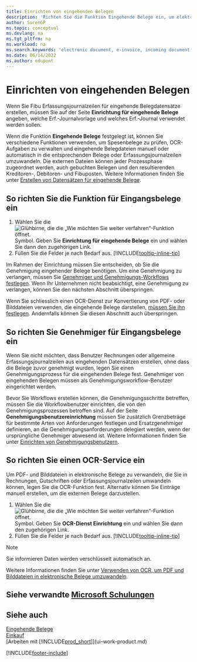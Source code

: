 ```yaml
---
title: Einrichten von eingehenden Belegen
description: 'Richten Sie die Funktion Eingehende Belege ein, um elektronische Belege zu erstellen, OCR-Aufgaben zu verwalten, Rechnungen zu importieren und Bilddateien zu konvertieren.'
author: SorenGP
ms.topic: conceptual
ms.devlang: na
ms.tgt_pltfrm: na
ms.workload: na
ms.search.keywords: 'electronic document, e-invoice, incoming document, OCR, ecommerce, document exchange, import invoice'
ms.date: 06/14/2022
ms.author: edupont
---
```

# <a name="set-up-incoming-documents"></a><a name="set-up-incoming-documents"></a><a name="set-up-incoming-documents"></a>Einrichten von eingehenden Belegen

Wenn Sie Fibu Erfassungsjournalzeilen für eingehende Belegdatensätze erstellen, müssen Sie auf der Seite **Einrichtung für eingehende Belege** angeben, welche Erf.-Journalvorlage und welches Erf.-Journal verwendet werden sollen.

Wenn die Funktion **Eingehende Belege** festgelegt ist, können Sie verschiedene Funktionen verwenden, um Spesenbelege zu prüfen, OCR-Aufgaben zu verwalten und eingehende Belegdateien manuell oder automatisch in die entsprechenden Belege oder Erfassungsjournalzeilen umzuwandeln. Die externen Dateien können jeder Prozessphase zugeordnet werden, auch gebuchten Belegen und den resultierenden Kreditoren-, Debitoren- und Fibuposten. Weitere Informationen finden Sie unter [Erstellen von Datensätzen für eingehende Belege](across-how-create-income-document-records.md).

## <a name="to-set-up-the-incoming-documents-feature"></a><a name="to-set-up-the-incoming-documents-feature"></a><a name="to-set-up-the-incoming-documents-feature"></a>So richten Sie die Funktion für Eingangsbelege ein

1. Wählen Sie die ![Glühbirne, die die „Wie möchten Sie weiter verfahren“-Funktion öffnet.](media/ui-search/search_small.png "Wie möchten Sie weiter verfahren?") Symbol. Geben Sie **Einrichtung für eingehende Belege** ein und wählen Sie dann den zugehörigen Link.
2. Füllen Sie die Felder je nach Bedarf aus. [!INCLUDE[tooltip-inline-tip](includes/tooltip-inline-tip_md.md)]

Im Rahmen der Einrichtung müssen Sie entscheiden, ob Sie die Genehmigung eingehender Belege benötigen. Um eine Genehmigung zu verlangen, müssen Sie [Genehmiger und Genehmigungs-Workflows festlegen](#to-set-up-approvers-of-incoming-document-records). Wenn Ihr Unternehmen nicht beabsichtigt, eine Genehmigung zu verlangen, können Sie den nächsten Abschnitt überspringen.

Wenn Sie schliesslich einen OCR-Dienst zur Konvertierung von PDF- oder Bilddateien verwenden, die eingehende Belege darstellen, [müssen Sie ihn festlegen](#to-set-up-an-ocr-service). Andernfalls können Sie diesen Abschnitt auch überspringen.

## <a name="to-set-up-approvers-of-incoming-document-records"></a><a name="to-set-up-approvers-of-incoming-document-records"></a><a name="to-set-up-approvers-of-incoming-document-records"></a>So richten Sie Genehmiger für Eingangsbelege ein

Wenn Sie nicht möchten, dass Benutzer Rechnungen oder allgemeine Erfassungsjournalzeilen aus eingehenden Datensätzen erstellen, ohne dass die Belege zuvor genehmigt wurden, legen Sie einen Genehmigungsprozess für die eingehenden Belege fest. Genehmiger von eingehenden Belegen müssen als Genehmigungsworkflow-Benutzer eingerichtet werden.

Bevor Sie Workflows erstellen können, die Genehmigungsschritte betreffen, müssen Sie die Workflowbenutzer einrichten, die von den Genehmigungsprozessen betroffen sind. Auf der Seite **Genehmigungsbenutzereinrichtung** müssen Sie zusätzlich Grenzbeträge für bestimmte Arten von Anforderungen festlegen und Ersatzgenehmiger definieren, an die Genehmigungsanforderungen delegiert werden, wenn der ursprüngliche Genehmiger abwesend ist. Weitere Informationen finden Sie unter [Einrichten von Genehmigungsbenutzern](across-how-to-set-up-approval-users.md).

## <a name="to-set-up-an-ocr-service"></a><a name="to-set-up-an-ocr-service"></a><a name="to-set-up-an-ocr-service"></a>So richten Sie einen OCR-Service ein

Um PDF- und Bilddateien in elektronische Belege zu verwandeln, die Sie in Rechnungen, Gutschriften oder Erfassungsjournalzeilen umwandeln können, legen Sie die OCR-Funktion fest. Alternativ können Sie Einträge manuell erstellen, um die externen Belege darzustellen.

1. Wählen Sie die ![Glühbirne, die die „Wie möchten Sie weiter verfahren“-Funktion öffnet.](media/ui-search/search_small.png "Tell me-Funktion") Symbol. Geben Sie **OCR-Dienst Einrichtung** ein und wählen Sie dann den zugehörigen Link.
2. Füllen Sie die Felder je nach Bedarf aus. [!INCLUDE[tooltip-inline-tip](includes/tooltip-inline-tip_md.md)]

> [!NOTE]  
> Sie informieren Daten werden verschlüsselt automatisch an.

Weitere Informationen finden Sie unter [Verwenden von OCR, um PDF und Bilddateien in elektronische Belege umzuwandeln](across-how-use-ocr-pdf-images-files.md).  

## <a name="see-related-microsoft-training"></a><a name="see-related-microsoft-training"></a><a name="see-related-microsoft-training"></a>Siehe verwandte [Microsoft Schulungen](/training/modules/incoming-documents-dynamics-365-business-central/)

## <a name="see-also"></a><a name="see-also"></a><a name="see-also"></a>Siehe auch

[Eingehende Belege](across-income-documents.md)  
[Einkauf](purchasing-manage-purchasing.md)  
[Arbeiten mit [!INCLUDE[prod_short](includes/prod_short.md)]](ui-work-product.md)


[!INCLUDE[footer-include](includes/footer-banner.md)]

